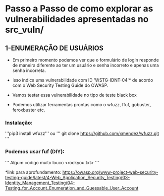 # Passo a Passo de como explorar as vulnerabilidades apresentadas no src_vuln/

## 1-ENUMERAÇÃO DE USUÁRIOS
- Em primeiro momento podemos ver que o formulário de login responde de maneira diferente ao ter um usuário e senha incorreto e apenas uma senha incorreta.
- Isso indica uma vulnerabilidade com ID 'WSTG-IDNT-04'* de acordo com o Web Security Testing Guide do OWASP.
- Vamos testar essa vulnerabilidade no tipo de teste black box

- Podemos utilizar ferramentas prontas como o wfuzz, ffuf, gobuster, feroxbuster etc.
### Instalação:
'''pip3 install wfuzz''' ou ''' git clone https://github.com/xmendez/wfuzz.git '''

### Podemos usar fuf (DIY):
'''
Algum codigo muito louco <rockyou.txt>
'''



*link para aprofundamento: https://owasp.org/www-project-web-security-testing-guide/latest/4-Web_Application_Security_Testing/03-Identity_Management_Testing/04-Testing_for_Account_Enumeration_and_Guessable_User_Account
